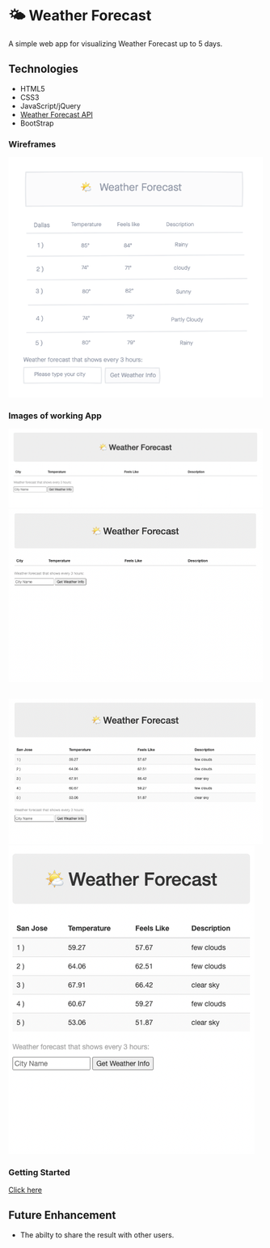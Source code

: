 # 🌤 Weather Forecast

A simple web app for visualizing Weather Forecast up to 5 days.

## Technologies
- HTML5
- CSS3
- JavaScript/jQuery
- [Weather Forecast API](http://openweathermap.org/forecast16)
- BootStrap

### Wireframes
![screenshot](img/weatherApp-wireframe.png)

### Images of working App
![firstScreen](img/firstScreen.png) ![secondScreen](img/twoScreen.png)
##
![thirdScreen](img/thirdScreen.png) ![fourthScreen](img/fourthScreen.png)


### Getting Started
[Click here](https://avisa-ga.github.io/first-web-app-project/)

## Future Enhancement
- The abilty to share the result with other users.
